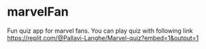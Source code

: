 # marvelFan
Fun quiz app for marvel fans.
You can play quiz with following link
https://replit.com/@Pallavi-Langhe/Marvel-quiz?embed=1&output=1
